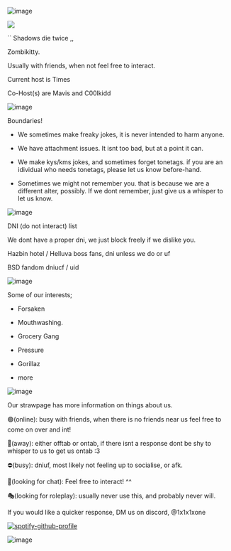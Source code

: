 ![image](https://github.com/user-attachments/assets/58b5939a-746e-4576-b9d9-8ea7d2ee7576)





![](https://komarev.com/ghpvc/?username=zombikitty&color=green&label=♡)

`` Shadows die twice ,,

Zombikitty.

Usually with friends, when not feel free to interact.

Current host is Times

Co-Host(s) are Mavis and C00lkidd

![image](https://github.com/user-attachments/assets/c790c61c-c074-44eb-9069-fee95071813f)




Boundaries!

- We sometimes make freaky jokes, it is never intended to harm anyone.

- We have attachment issues. It isnt too bad, but at a point it can.

- We make kys/kms jokes, and sometimes forget tonetags. if you are an idividual who needs tonetags, please let us know before-hand.

- Sometimes we might not remember you. that is because we are a different alter, possibly. If we dont remember, just give us a whisper to let us know.

![image](https://github.com/user-attachments/assets/c790c61c-c074-44eb-9069-fee95071813f)


DNI (do not interact) list

We dont have a proper dni, we just block freely if we dislike you.

Hazbin hotel / Helluva boss fans, dni unless we do or uf

BSD fandom dniucf / uid

![image](https://github.com/user-attachments/assets/c790c61c-c074-44eb-9069-fee95071813f)


Some of our interests;

- Forsaken

- Mouthwashing.

- Grocery Gang

- Pressure

- Gorillaz

+ more

![image](https://github.com/user-attachments/assets/c790c61c-c074-44eb-9069-fee95071813f)


Our strawpage has more information on things about us.

🟢(online): busy with friends, when there is no friends near us feel free to come on over and int!

🌙(away): either offtab or ontab, if there isnt a response dont be shy to whisper to us to get us ontab :3 

⛔(busy): dniuf, most likely not feeling up to socialise, or afk.

💬(looking for chat): Feel free to interact! ^^

🎭(looking for roleplay): usually never use this, and probably never will.

If you would like a quicker response, DM us on discord, @1x1x1xone




[![spotify-github-profile](https://spotify-github-profile.kittinanx.com/api/view?uid=31v74xrdgiha5cc6je6xdu6rzkxm&cover_image=true&theme=novatorem&show_offline=true&background_color=121212&interchange=true&bar_color=823a3a&bar_color_cover=false)](https://github.com/kittinan/spotify-github-profile)

![image](https://github.com/user-attachments/assets/c790c61c-c074-44eb-9069-fee95071813f)
